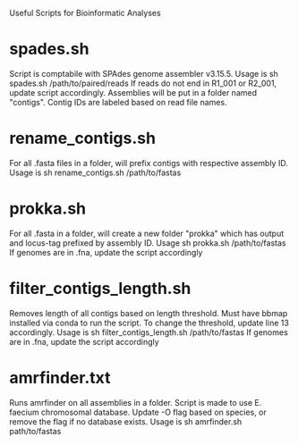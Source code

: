 Useful Scripts for Bioinformatic Analyses

# spades.sh 
Script is comptabile with SPAdes genome assembler v3.15.5. Usage is sh spades.sh /path/to/paired/reads
If reads do not end in R1_001 or R2_001, update script accordingly. Assemblies will be put in a folder named "contigs". Contig IDs are labeled based on read file names.

# rename_contigs.sh 
For all .fasta files in a folder, will prefix contigs with respective assembly ID. Usage is sh rename_contigs.sh /path/to/fastas

# prokka.sh
For all .fasta in a folder, will create a new folder "prokka" which has output and locus-tag prefixed by assembly ID. Usage sh prokka.sh /path/to/fastas
If genomes are in .fna, update the script accordingly 

# filter_contigs_length.sh
Removes length of all contigs based on length threshold. Must have bbmap installed via conda to run the script. To change the threshold, update line 13 accordingly. Usage is sh filter_contigs_length.sh /path/to/fastas 
If genomes are in .fna, update the script accordingly

# amrfinder.txt 
Runs amrfinder on all assemblies in a folder. Script is made to use E. faecium chromosomal database. Update -O flag based on species, or remove the flag if no database exists. Usage is sh amrfinder.sh path/to/fastas




